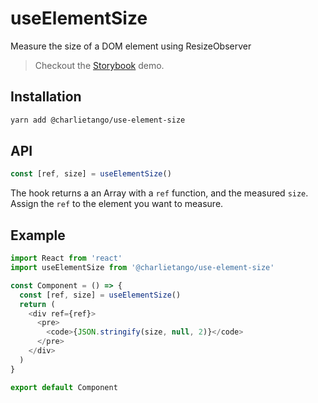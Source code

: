 # useElementSize

Measure the size of a DOM element using ResizeObserver

> Checkout the [Storybook](https://ct-hooks.netlify.com/?path=/story/useelementsize--readme) demo.

## Installation

```sh
yarn add @charlietango/use-element-size
```

## API

```js
const [ref, size] = useElementSize()
```

The hook returns a an Array with a `ref` function, and the measured `size`.
Assign the `ref` to the element you want to measure.

## Example

```js
import React from 'react'
import useElementSize from '@charlietango/use-element-size'

const Component = () => {
  const [ref, size] = useElementSize()
  return (
    <div ref={ref}>
      <pre>
        <code>{JSON.stringify(size, null, 2)}</code>
      </pre>
    </div>
  )
}

export default Component
```

